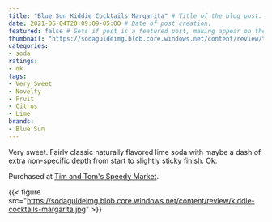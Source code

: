 ```yaml
---
title: "Blue Sun Kiddie Cocktails Margarita" # Title of the blog post.
date: 2021-06-04T20:09:09-05:00 # Date of post creation.
featured: false # Sets if post is a featured post, making appear on the home page side bar.
thumbnail: "https://sodaguideimg.blob.core.windows.net/content/review/thumbs/kiddie-cocktails-margarita.jpg" # Sets thumbnail image appearing inside card on homepage.
categories:
- soda
ratings:
- ok
tags:
- Very Sweet
- Novelty
- Fruit
- Citrus
- Lime
brands:
- Blue Sun
---
```


Very sweet. Fairly classic naturally flavored lime soda with maybe a dash of extra non-specific depth from start to slightly sticky finish. Ok.

Purchased at [Tim and Tom's Speedy Market](https://www.timandtomsspeedymarket.com/).

{{< figure src="https://sodaguideimg.blob.core.windows.net/content/review/kiddie-cocktails-margarita.jpg" >}}